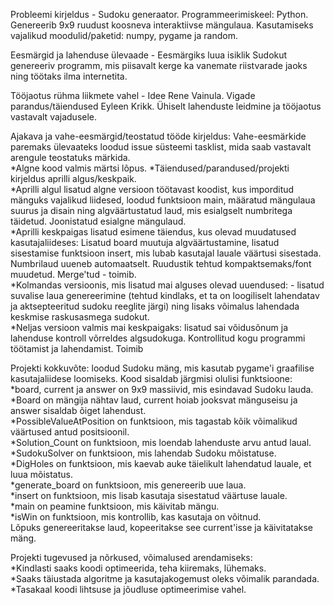 Probleemi kirjeldus - Sudoku generaator. Programmeerimiskeel: Python. Genereerib 9x9 ruudust koosneva interaktiivse mängulaua. Kasutamiseks vajalikud moodulid/paketid: numpy, pygame ja random.


Eesmärgid ja lahenduse ülevaade - Eesmärgiks luua isiklik Sudokut genereeriv programm, mis piisavalt kerge ka vanemate riistvarade jaoks ning töötaks ilma internetita.

Tööjaotus rühma liikmete vahel - Idee Rene Vainula. Vigade parandus/täiendused Eyleen Krikk. Ühiselt lahenduste leidmine ja tööjaotus vastavalt vajadusele.

Ajakava ja vahe-eesmärgid/teostatud tööde kirjeldus: Vahe-eesmärkide paremaks ülevaateks loodud issue süsteemi tasklist, mida saab vastavalt arengule teostatuks märkida.  
*Algne kood valmis märtsi lõpus. *Täiendused/parandused/projekti kirjeldus aprilli algus/keskpaik.  
*Aprilli algul lisatud algne versioon töötavast koodist, kus imporditud mänguks vajalikud liidesed, loodud funktsioon main, määratud mängulaua suurus ja disain ning algväärtustatud laud, mis esialgselt numbritega täidetud. Joonistatud esialgne mängulaud.  
*Aprilli keskpaigas lisatud esimene täiendus, kus olevad muudatused kasutajaliideses: Lisatud board muutuja algväärtustamine, lisatud sisestamise funktsioon insert, mis lubab kasutajal lauale väärtusi sisestada. Numbrilaud uueneb automaatselt. Ruudustik tehtud kompaktsemaks/font muudetud. Merge'tud - toimib.  
*Kolmandas versioonis, mis lisatud mai alguses olevad uuendused: - lisatud suvalise laua genereerimine (tehtud kindlaks, et ta on loogiliselt lahendatav ja aktsepteeritud sudoku reeglite järgi) ning lisaks võimalus lahendada keskmise raskusasmega sudokut.  
*Neljas versioon valmis mai keskpaigaks: lisatud sai võidusõnum ja lahenduse kontroll võrreldes algsudokuga. Kontrollitud kogu programmi töötamist ja lahendamist. Toimib  

Projekti kokkuvõte: loodud Sudoku mäng, mis kasutab pygame'i graafilise kasutajaliidese loomiseks.
Kood sisaldab järgmisi olulisi funktsioone: 
*board, current ja answer on 9x9 massiivid, mis esindavad Sudoku lauda.  
*Board on mängija nähtav laud, current hoiab jooksvat mänguseisu ja answer sisaldab õiget lahendust.  
*PossibleValueAtPosition on funktsioon, mis tagastab kõik võimalikud väärtused antud positsioonil.  
*Solution_Count on funktsioon, mis loendab lahenduste arvu antud laual.  
*SudokuSolver on funktsioon, mis lahendab Sudoku mõistatuse.  
*DigHoles on funktsioon, mis kaevab auke täielikult lahendatud lauale, et luua mõistatus.  
*generate_board on funktsioon, mis genereerib uue laua.  
*insert on funktsioon, mis lisab kasutaja sisestatud väärtuse lauale.  
*main on peamine funktsioon, mis käivitab mängu.  
*isWin on funktsioon, mis kontrollib, kas kasutaja on võitnud.  
Lõpuks genereeritakse laud, kopeeritakse see current'isse ja käivitatakse mäng.  

Projekti tugevused ja nõrkused, võimalused arendamiseks:  
*Kindlasti saaks koodi optimeerida, teha kiiremaks, lühemaks.  
*Saaks täiustada algoritme ja kasutajakogemust oleks võimalik parandada.  
*Tasakaal koodi lihtsuse ja jõudluse optimeerimise vahel.  
